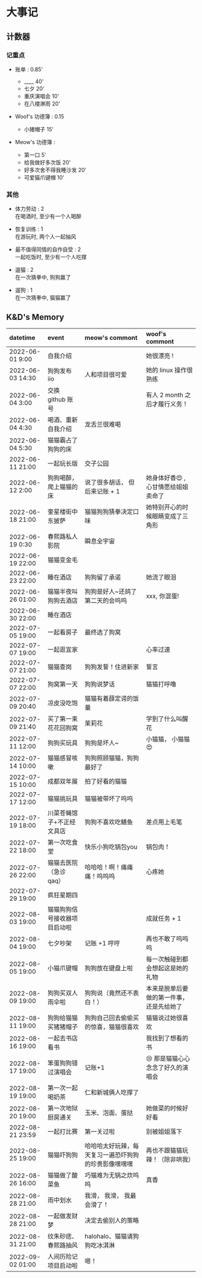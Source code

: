 # 大事记

## 计数器  

### 记重点
+ 账单 : 0.85' 
    + ____    40'
    + 七夕    20'
    + 重庆演唱会    10'
    + 在八楼淋雨    20'

+ Woof's 功德簿 :  0.15
    + 小猪帽子  15'

+ Meow's 功德簿 :
    + 第一口  5' 
    + 给我做好多次饭  20' 
    + 好多次舍不得我睡沙发 20' 
    + 可爱猫爪键帽 10'
  
### 其他
+ 体力劳动 : 2  
    在喝酒时, 至少有一个人喝醉

+ 恢复训练 :  1  
    在游玩时, 两个人一起抽风

+ 最不值得同情的自作自受 : 2   
    一起吃饭时, 至少有一个人吃撑  

<!-- 猜拳: 输了的在下面 -->
<!-- hiahiahiahia~~~ -->
+ 遛猫 : 2  
    在一次猜拳中, 狗狗赢了

<!-- hiahiahiahia~~~ -->
+ 遛狗 : 1   
    在一次猜拳中, 猫猫赢了


## K&D's Memory

<!-- 表情在这里 
    https://emojixd.com/group/smileys-emotion 
    https://apps.timwhitlock.info/emoji/tables/unicode
-->

| **datetime**     | **event**                    | **meow's commont**                   | **woof's commont**                        |
| :--------------- | :--------------------------- | :----------------------------------- | :---------------------------------------- |
| 2022-06-01 9:00  | 自我介绍                     |                                      | 她很漂亮 !                                |
| 2022-06-03 14:30 | 狗狗发布 iio                 | 人和项目很可爱                       | 她的 linux 操作很熟练                     |
| 2022-06-04 3:00  | 交换 github 账号             |                                      | 有人 2 month 之后才履行义务！             |
| 2022-06-04 4:30  | 喝酒、重新自我介绍           | 龙舌兰很难喝                         |                                           |
| 2022-06-04 5:30  | 猫猫霸占了狗狗的床           |                                      |                                           |
| 2022-06-11 21:00 | 一起玩长版                   | 交子公园                             |                                           |
| 2022-06-12 2:00  | 狗狗喝醉， 爬上猫猫的床      | 说了很多胡话， 但后来记账 + 1        | 她身体好香😍 , 心甘情愿给姐姐卖命了        |
| 2022-06-18 21:00 | 奎星楼街中东披萨             | 猫猫狗狗猜拳决定口味                 | 她特别开心的时候眼睛变成了三角形          |
| 2022-06-19 0:30  | 春熙路私人影院               | 瞬息全宇宙                           | <!-- 唔... -->                            |
| 2022-06-19 22:00 | 猫猫变金毛                   |                                      |
| 2022-06-23 22:00 | 睡在酒店                     | 狗狗留了承诺                         | 她流了眼泪                                |
| 2022-06-26 01:00 | 猫猫半夜叫狗狗去酒店         | 狗狗是好人~还鸽了第二天的会呜呜      | xxx, 你混蛋!                              |
| 2022-06-30 22:00 | 睡在酒店                     |
| 2022-07-05 19:00 | 一起看房子                   | 最终选了狗窝                         |
| 2022-07-07 19:00 | 一起逛宜家                   |                                      | 心率过速                                  |
| 2022-07-07 21:00 | 猫猫查岗                     | 狗狗发誓！住进新家                   | 誓言                                      |
| 2022-07-07 22:00 | 狗窝第一天                   | 狗狗说梦话                           | 猫猫打呼噜                                |
| 2022-07-09 20:40 | 凉皮没吃饱                   | 猫猫有着薛定谔的饭量                 |
| 2022-07-09 21:40 | 买了第一束花花回狗窝         | 茉莉花                               | 学到了什么叫醒花                          |
| 2022-07-11 12:00 | 狗狗买玩具                   | 狗狗是坏人~                          | 小猫猫， 小猫猫😍                          |
| 2022-07-14 10:00 | 猫猫感冒咳嗽                 | 狗狗照顾猫猫，狗狗最好了             |
| 2022-07-15 10:00 | 成都双年展                   | 拍了好看的猫猫                       |
| 2022-07-17 12:00 | 猫猫挑玩具                   | 猫猫被带坏了呜呜                     |
| 2022-07-19 18:00 | 川菜苍蝇馆子+不正经文具店    | 狗狗不喜欢吃鳝鱼                     | 差点用上毛笔                              |
| 2022-07-22 18:00 | 第一次吃食堂                 | 快乐小狗吃锅包you                    | 锅包肉！                                  |
| 2022-07-26 22:00 | 猫猫去医院（急诊qaq）        | 哈哈哈！啊！痛痛痛！呜呜呜           | 心疼她                                    |
| 2022-07-29 19:00 | 疯狂星期四                   |                                      |
| 2022-08-03 19:00 | 猫猫狗狗信号接收器项目启动啦 |                                      | 成就任务 + 1                              |
| 2022-08-04 19:00 | 七夕吵架                     | 记账 +1 哼哼                         | 再也不敢了呜呜呜                          |
| 2022-08-05 19:00 | 小猫爪键帽                   | 狗狗放在键盘上啦                     | 每一次触碰到都会想起这是她的礼物          |
| 2022-08-09 19:00 | 狗狗买双人雨伞啦             | 狗狗说（竟然还不表白！）             | 本来是脱单后要做的第一件事， 还是先给她了 |
| 2022-08-11 19:00 | 狗狗给猫猫买猪猪帽子         | 狗狗自己回去偷偷买的惊喜，猫猫很喜欢 | 猫猫说过她很喜欢                          |
| 2022-08-16 19:00 | 一起去书店看书               |                                      | 我找到了想看的书                          |
| 2022-08-17 19:00 | 笨蛋狗狗错过演唱会           | 记账+1                               | 😢 那是猫猫心心念念了好久的演唱会          |
| 2022-08-19 19:00 | 第一次一起喝奶茶             | 仁和新城俩人吃撑了                   |
| 2022-08-20 19:00 | 第一次地狱厨房通关           | 玉米、泡面、蛋挞                     | 她做菜的时候好好看                        |
| 2022-08-21 23:59 | 一起打比赛                   | 第一关过啦                           | 别被姐姐落下                              |
| 2022-08-25 19:00 | 猫猫吓狗狗                   |       哈哈哈太好玩辣，每天复习一遍恐吓狗狗的珍贵影像嘿嘿嘿                               | 再也不跟猫猫玩辣！（除非哄我）            |
| 2022-08-26 16:00 | 猫猫做了酸菜鱼               |        巧猫难为无锅之炊呜呜                             | 真香                                      |
| 2022-08-28 21:00 | 雨中划水                     | 我滑， 我滑， 我最会滑了！           |
| 2022-08-28 21:00 | 一起做发财梦                 | 决定去偷别人的策略                   |
| 2022-08-31 21:00 | 纹朱砂痣、春熙路抽风         | halohalo、猫猫请狗狗吃冰淇淋         | <!--只要是她， 我愿意献出一切 -->         |
| 2022-09-02 01:00 | 人间历险记项目启动啦         |               嗯！                  | <!-- 我希望， 我们的人生也一起历险-->     |
